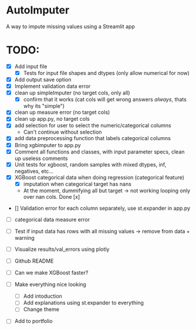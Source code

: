 # AutoImputer
A way to impute missing values using a Streamlit app

# TODO:

- [x] Add input file
    - [x] Tests for input file shapes and dtypes (only allow numerical for now)
- [x] Add output save option
- [x] Implement validation data error
- [x] clean up simpleImputer (no target cols, only all)
    - [x] confirm that it works (cat cols will get wrong answers _always_, thats why its "simple")
- [x] clean up measure error (no target cols)
- [x] clean up app.py, no target cols
- [x] add selection for user to select the numeric/categorical columns
    - Can't continue without selection
- [x] add data preprocessing function that labels categorical columns
- [x] Bring xgbimputer to app.py
- [x] Comment all functions and classes, with input parameter specs, clean up useless comments
- [x] Unit tests for xgboost, random samples with mixed dtypes, inf, negatives, etc...
- [x] XGBoost categorical data when doing regression (categorical feature)
    - [x] imputation when categorical target has nans
    - At the moment, dummifying all but target -> not working looping only over nan cols. Done [x]
- [] Validation error for each column separately, use st.expander in app.py
- [ ] categorical data measure error
- [ ] Test if input data has rows with all missing values -> remove from data + warning
- [ ] Visualize results/val_errors using plotly
- [ ] Github README
- [ ] Can we make XGBoost faster?
- [ ] Make everything nice looking
    - [ ] Add intoduction
    - [ ] Add explanations using st.expander to everything
    - [ ] Change theme
- [ ] Add to portfolio


